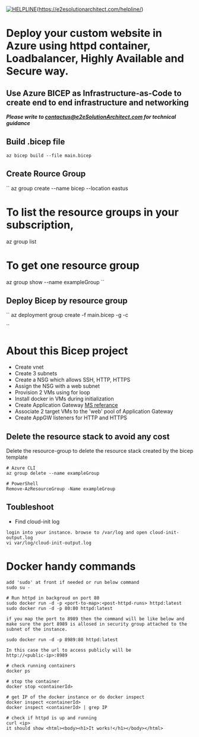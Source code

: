 
[![HELPLINE](https://github.com/e2eSolutionArchitect/academy/assets/8308302/3b85acaf-50f5-4a4f-850d-46216de108af)](Helpline)(https://e2esolutionarchitect.com/helpline/)

# Deploy your custom website in Azure using httpd container, Loadbalancer, Highly Available and Secure way.
## Use Azure BICEP as Infrastructure-as-Code to create end to end infrastructure and networking

***Please write to contactus@e2eSolutionArchitect.com for technical guidance***

## Build .bicep file
```
az bicep build --file main.bicep
```

## Create Rource Group
``
az group create --name bicep --location eastus

# To list the resource groups in your subscription, 
az group list

# To get one resource group
az group show --name exampleGroup
``

## Deploy Bicep by resource group

``
az deployment group create -f main.bicep -g <resource-group-name> -c

``


# About this Bicep project
- Create vnet
- Create 3 subnets
- Create a NSG which allows SSH, HTTP, HTTPS
- Assign the NSG with a web subnet
- Provision 2 VMs using for loop
- Install docker in VMs during initialization
- Create Application Gateway [MS referance](https://learn.microsoft.com/en-us/azure/templates/microsoft.network/applicationgateways?pivots=deployment-language-bicep)
- Associate 2 target VMs to the 'web' pool of Application Gateway
- Create AppGW listeners for HTTP and HTTPS

## Delete the resource stack to avoid any cost
Delete the resource-group to delete the resource stack created by the bicep template
```
# Azure CLI
az group delete --name exampleGroup

# PowerShell
Remove-AzResourceGroup -Name exampleGroup

```



## Toubleshoot
- Find cloud-init log
```
login into your instance. browse to /var/log and open cloud-init-output.log
vi var/log/cloud-init-output.log
```


# Docker handy commands
```
add 'sudo' at front if needed or run below command
sudo su -

# Run httpd in backgroud on port 80
sudo docker run -d -p <port-to-map>:<post-httpd-runs> httpd:latest
sudo docker run -d -p 80:80 httpd:latest

if you map the port to 8989 then the command will be like below and make sure the port 8989 is allosed in security group attached to the subnet of the instance. 

sudo docker run -d -p 8989:80 httpd:latest

In this case the url to access publicly will be
http://<public-ip>:8989

# check running containers
docker ps

# stop the container
docker stop <containerId>

# get IP of the docker instance or do docker inspect
docker inspect <containerId>
docker inspect <containerId> | grep IP

# check if httpd is up and running
curl <ip>
it should show <html><body><h1>It works!</h1></body></html>
```